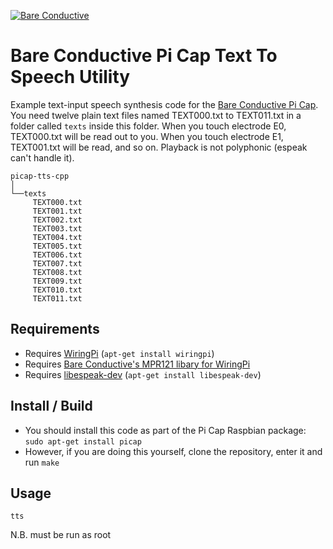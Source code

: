 [![Bare Conductive](http://bareconductive.com/assets/images/LOGO_256x106.png)](http://www.bareconductive.com/)

# Bare Conductive Pi Cap Text To Speech Utility

Example text-input speech synthesis code for the [Bare Conductive Pi Cap](http://www.bareconductive.com/shop/pi-cap/). You need twelve plain text files named TEXT000.txt to TEXT011.txt in a folder called `texts` inside this folder. When you touch electrode E0, TEXT000.txt will be read out to you. When you touch electrode E1, TEXT001.txt will be read, and so on. Playback is not polyphonic (espeak can't handle it).

    picap-tts-cpp    
    │
    └──texts
         TEXT000.txt    
         TEXT001.txt  
         TEXT002.txt  
         TEXT003.txt  
         TEXT004.txt  
         TEXT005.txt  
         TEXT006.txt  
         TEXT007.txt  
         TEXT008.txt  
         TEXT009.txt  
         TEXT010.txt  
         TEXT011.txt  

## Requirements
* Requires [WiringPi](http://wiringpi.com/) (`apt-get install wiringpi`)
* Requires [Bare Conductive's MPR121 libary for WiringPi](https://github.com/BareConductive/wiringpi-mpr121)
* Requires [libespeak-dev](http://espeak.sourceforge.net/) (`apt-get install libespeak-dev`)

## Install / Build

* You should install this code as part of the Pi Cap Raspbian package: `sudo apt-get install picap`    
* However, if you are doing this yourself, clone the repository, enter it and run `make`

## Usage

    tts

N.B. must be run as root       
